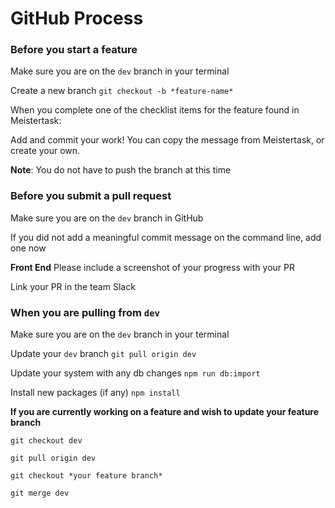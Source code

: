 # GitHub Process


### Before you start a feature

Make sure you are on the `dev` branch in your terminal

Create a new branch `git checkout -b *feature-name*`

When you complete one of the checklist items for the feature found in Meistertask:

Add and commit your work! You can copy the message from Meistertask, or create your own.

**Note**: You do not have to push the branch at this time


### Before you submit a pull request

Make sure you are on the `dev` branch in GitHub

If you did not add a meaningful commit message on the command line, add one now

**Front End** Please include a screenshot of your progress with your PR

Link your PR in the team Slack


### When you are pulling from `dev`

Make sure you are on the `dev` branch in your terminal

Update your `dev` branch `git pull origin dev`

Update your system with any db changes `npm run db:import` 

Install new packages (if any) `npm install`

**If you are currently working on a feature and wish to update your feature branch**

`git checkout dev`

`git pull origin dev`

`git checkout *your feature branch*`

`git merge dev`
